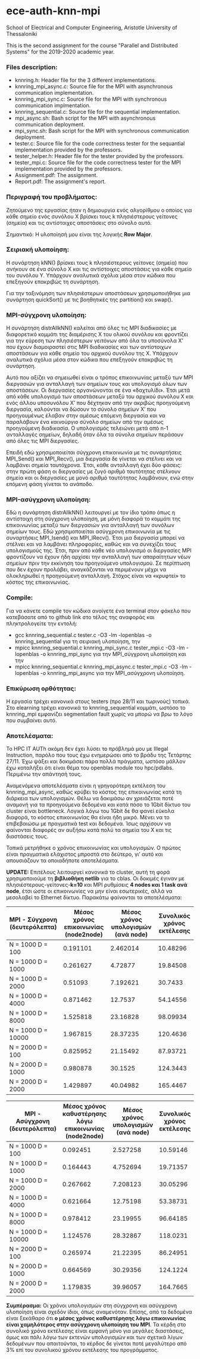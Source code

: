 # ece-auth-knn-mpi
School of Electrical and Computer Engineering, Aristotle University of Thessaloniki

This is the second assignment for the course "Parallel and Distributed Systems" for the 2019-2020 academic year.

### Files description:
- knnring.h:            Header file for the 3 different implementations.
- knnring_mpi_async.c:  Source file for the MPI with asynchronous communication implementation.
- knnring_mpi_sync.c:   Source file for the MPI with synchronous communication implmentation.
- knnring_sequential.c: Source file for the sequential implementation.
- mpi_async.sh:         Bash script for the MPI with asynchronous communication deployment.
- mpi_sync.sh:          Bash script for the MPI with synchronous communication deployment.
- tester.c:             Source file for the code correctness tester for the sequantial implementation provided by the professors.
- tester_helper.h:      Header file for the tester provided by the professors.
- tester_mpi.c:         Source file for the code correctness tester for the MPI implementation provided by the professors.
- Assignment.pdf:       The assignment.
- Report.pdf:           The assignment's report.

### Περιγραφή του προβλήματος:
Ζητούμενο της εργασίας ήταν η δημιουργία ενός αλγορίθμου ο οποίος για κάθε σημείο ενός συνόλου Χ βρίσκει τους k πλησιέστερους γείτονες (σημεία) και τις αντίστοιχες αποστάσεις στο σύνολο αυτό.  

Σημαντικό: Η υλοποίησή μου είναι της λογικής **Row Major**.

### Σειριακή υλοποίηση:
Η συνάρτηση kNN() βρίσκει τους k πλησιέστερους γείτονες (σημεία) που ανήκουν σε ένα σύνολο X και τις αντίστοιχες αποστάσεις για κάθε σημείο του συνόλου Y. Υπάρχουν αναλυτικά σχόλια μέσα στον κώδικα που επεξηγούν επακριβώς τη συνάρτηση.  

Για την ταξινόμηση των πλησιέστερων αποστάσεων χρησιμοποιήθηκε μια συνάρτηση quickSort() με τις βοηθητικές της partition() και swap().

### MPI-σύγχρονη υλοποίηση:
Η συνάρτηση distrAllkNN() καλείται από όλες τις MPI διαδικασίες με διαφορετικό κομμάτι της διαμέρισης Χ του ολικού συνόλου και φροντίζει για την εύρεση των πλησιέστερων γειτόνων από όλα τα υποσύνολα Χ’ που έχουν διαμοιραστεί στις MPI διαδικασίες και των αντίστοιχων αποστάσεων για κάθε σημείο του αρχικού συνόλου της Χ. Υπάρχουν αναλυτικά σχόλια μέσα στον κώδικα που επεξηγούν επακριβώς τη συνάρτηση.  

Αυτό που αξίζει να σημειωθεί είναι ο τρόπος επικοινωνίας μεταξύ των MPI διεργασιών για ανταλλαγή των σημείων τους και υπολογισμό όλων των αποστάσεων. Οι διεργασίες οργανώνονται σε ένα «δαχτυλίδι». Έτσι μετά από κάθε υπολογισμό των αποστάσεων μεταξύ του αρχικού συνόλου Χ και ενός άλλου υποσυνόλου Χ’ που δέχτηκαν από την ακριβώς προηγούμενη διεργασία, καλούνται να δώσουν το σύνολο σημείων Χ’ που προηγουμένως έλαβαν στην αμέσως επόμενη διεργασία και να παραλάβουν ένα καινούργιο σύνολο σημείων από την αμέσως προηγούμενη διαδικασία. Ο υπολογισμός τελειώνει μετά από n-1 ανταλλαγές σημείων, δηλαδή όταν όλα τα σύνολα σημείων περάσουν από όλες τις MPI διεργασίες.  

Επειδή  εδώ χρησιμοποιείται σύγχρονη επικοινωνία με τις συναρτήσεις MPI_Send() και MPI_Recv(), μια διεργασία δε γίνεται να στέλνει και να λαμβάνει σημεία ταυτόχρονα. Έτσι, κάθε ανταλλαγή έχει δύο φάσεις: στην πρώτη φάση οι διεργασίες με ζυγό αριθμό ταυτότητας στέλνουν σημεία και οι διεργασίες με μονό αριθμό ταυτότητας λαμβάνουν, ενώ στην επόμενη φάση γίνεται το ανάποδο.

### MPI-ασύγχρονη υλοποίηση:
Εδώ η συνάρτηση distrAllkNN() λειτουργεί με τον ίδιο τρόπο όπως η αντίστοιχη στη σύγχρονη υλοποίηση, με μόνη διαφορά το κομμάτι της επικοινωνίας μεταξύ των διεργασιών για ανταλλαγή των συνόλων σημείων τους. Εδώ χρησιμοποιείται ασύγχρονη επικοινωνία με τις συναρτήσεις MPI_Isend() και MPI_IRecv(). Έτσι μια διεργασία μπορεί να στέλνει και να λαμβάνει πληροφορίες, καθώς και να συνεχίζει τους υπολογισμούς της. Έτσι, πριν από κάθε νέο υπολογισμό οι διεργασίες MPI φροντίζουν να έχουν ήδη αρχίσει την ανταλλαγή των απαραίτητων νέων σημείων πριν την εκκίνηση του προηγούμενο υπολογισμού. Σε περίπτωση που δεν έχουν προλάβει, αναγκάζονται να περιμένουν μέχρι να ολοκληρωθεί η προηγούμενη ανταλλαγή. Στόχος είναι να «κρυφτεί» το κόστος της επικοινωνίας.

### Compile:
Για να κάνετε compile τον κώδικα ανοίγετε ένα terminal στον φάκελο που κατεβάσατε από το github link στο τέλος της αναφοράς και πληκτρολογείτε την εντολή:
* gcc knnring_sequential.c tester.c -O3 -lm -lopenblas -o knnring_sequential για τη σειριακή υλοποίηση, την
*	mpicc knnring_sequential.c knnring_mpi_sync.c tester_mpi.c -O3 -lm -lopenblas -o knnring_mpi_sync για την MPI_σύγχρονη υλοποίηση και την
*	mpicc knnring_sequential.c knnring_mpi_async.c tester_mpi.c -O3 -lm -lopenblas -o knnring_mpi_async για την MPI_ασύγχρονη υλοποίηση.

### Επικύρωση ορθότητας:
Η εργασία τρέχει κανονικά στους testers (προ 28/11 και τωρινούς) τοπικά. Στο elearning τρέχει κανονικά το knnring_sequential κομμάτι, ωστόσο το knnring_mpi εμφανίζει segmentation fault χωρίς να μπορώ να βρω το λόγο που συμβαίνει αυτό.

### Αποτελέσματα:
Το HPC IT AUTh ακόμη δεν έχει λύσει το πρόβλημά μου με Illegal Instruction, παρόλο που τους έχω ενημερώσει από το βράδυ της Τετάρτης 27/11. Έχω ψάξει και δοκιμάσει πάρα πολλά πράγματα, ωστόσο μάλλον έχω καταλήξει ότι είναι θέμα του openblas module του hpc/pdlabs. Περιμένω την απάντησή τους.  

Αναμενόμενα αποτελέσματα είναι η γρηγορότερη εκτέλεση του knnring_mpi_async, καθώς κρύβει το κόστος της επικοινωνίας κατά τη διάρκεια των υπολογισμών. Θέλω να δοκιμάσω αν χρειάζεται ποτέ αναμονή για τα προηγούμενα δεδομένα και κατά πόσο το 1Gbit δίκτυο του cluster είναι bottleneck. Λογικά λόγω του 1Gbit δε θα φανεί εύκολα διαφορά, το κόστος επικοινωνίας θα είναι ήδη μικρό. Μένει να το επιβεβαιώσω με πραγματικά test και δεδομένα. Ίσως αρχίσουν να φαίνονται διαφορές αν αυξήσω κατά πολύ τα σημεία του Χ και τις διαστάσεις τους.  

Τοπικά μετρήθηκε ο χρόνος επικοινωνίας και υπολογισμών. Ο πρώτος είναι πραγματικά ελάχιστος μπροστά στο δεύτερο, γι’ αυτό και απουσιάζουν τα οποιαδήποτε αποτελέσματα.  

**UPDATE:** Επιτέλους λειτουργεί κανονικά το cluster, αυτή τη φορά χρησιμοποιούμε τη **βιβλιοθήκη netlib** για το cblas. Οι δοκιμές έγιναν με πλησιέστερους-γείτονες-**k=10** και MPI ρυθμίσεις **4 nodes και 1 task ανά node**, έτσι ώστε οι επικοινωνίες να μην είναι εσωτερικές, αλλά να μεσολαβεί το Ethernet δίκτυο. Παρακάτω φαίνονται τα αποτελέσματα:

| MPI - Σύγχρονη   (δευτερόλεπτα) | Μέσος χρόνος επικοινωνίας (node2node) | Μέσος χρόνος υπολογισμών    (ανά node) | Συνολικός χρόνος εκτέλεσης |
|---------------------------------|---------------------------------------|----------------------------------------|----------------------------|
| N = 1000 D = 100                |                              0.191101 |                               2.462014 |                   10.48296 |
| N = 1000 D = 1000               |                              0.261627 |                                4.72877 |                   19.84508 |
| N = 1000 D = 2000               |                               0.51093 |                               7.192621 |                    30.7433 |
| N = 1000 D = 4000               |                              0.871462 |                                12.7537 |                   54.14556 |
| N = 1000 D = 8000               |                              1.525818 |                               23.16828 |                   98.09934 |
| N = 1000 D = 10000              |                              1.967815 |                               28.37235 |                   120.4636 |
| N = 2000 D = 100                |                              0.825952 |                               21.15492 |                   87.93721 |
| N = 2000 D = 1000               |                              0.980878 |                                30.1525 |                   124.3443 |
| N = 2000 D = 2000               |                              1.429897 |                               40.04982 |                   165.4467 |

| MPI - Ασύγχρονη   (δευτερόλεπτα) | Μέσος χρόνος καθυστέρησης λόγω επικοινωνίας (node2node) | Μέσος χρόνος υπολογισμών (ανά node) | Συνολικός χρόνος εκτέλεσης |
|----------------------------------|---------------------------------------------------------|-------------------------------------|----------------------------|
| N = 1000 D = 100                 |                                                0.092451 |                            2.527258 |                   10.59146 |
| N = 1000 D = 1000                |                                                0.164443 |                            4.752694 |                   19.71357 |
| N = 1000 D = 2000                |                                                0.267662 |                            7.208123 |                   30.05296 |
| N = 1000 D = 4000                |                                                0.621664 |                            12.75198 |                   53.38731 |
| N = 1000 D = 8000                |                                                0.978412 |                            23.19955 |                   96.64185 |
| N = 1000 D = 10000               |                                                1.124576 |                            28.32867 |                   118.0231 |
| N = 2000 D = 100                 |                                                0.265974 |                            21.22395 |                   86.24951 |
| N = 2000 D = 1000                |                                                0.664569 |                            30.29356 |                   124.1224 |
| N = 2000 D = 2000                |                                                1.179835 |                            39.96057 |                   164.7665 |

**Συμπέρασμα:** Οι χρόνοι υπολογισμών στη σύγχρονη και ασύγχρονη υλοποίηση είναι σχεδόν ίδιοι, όπως αναμενόταν. Επίσης, από τα δεδομένα είναι ξεκάθαρο ότι **ο μέσος χρόνος καθυστέρησης λόγω επικοινωνίας είναι χαμηλότερος στην ασύγχρονη υλοποίηση του MPI**. Τα κέρδη στο συνολικό χρόνο εκτέλεσης είναι εμφανή μόνο για μεγάλες διαστάσεις, όμως και πάλι λόγω των εκτενών υπολογισμών και των σχετικά λίγων δεδομένων που απαιτούνται, το κέρδος δε γίνεται ποτέ μεγαλύτερο από 3% επί του συνολικού χρόνου εκτέλεσης του προγράμματος.
